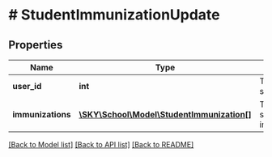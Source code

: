 # # StudentImmunizationUpdate

## Properties

Name | Type | Description | Notes
------------ | ------------- | ------------- | -------------
**user_id** | **int** | The ID of the student. |
**immunizations** | [**\SKY\School\Model\StudentImmunization[]**](StudentImmunization.md) | The list of student immunizations |

[[Back to Model list]](../../README.md#models) [[Back to API list]](../../README.md#endpoints) [[Back to README]](../../README.md)
